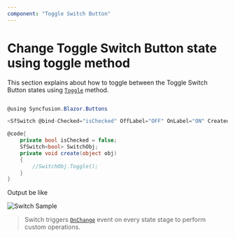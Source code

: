 ```yaml
---
component: "Toggle Switch Button"
---
```


# Change Toggle Switch Button state using toggle method

This section explains about how to toggle between the Toggle Switch Button states using [`Toggle`](https://help.syncfusion.com/cr/blazor/Syncfusion.Blazor.Buttons.SfSwitch-1.html) method.

```csharp

@using Syncfusion.Blazor.Buttons

<SfSwitch @bind-Checked="isChecked" OffLabel="OFF" OnLabel="ON" Created="create" @ref="SwitchObj" TChecked="bool"></SfSwitch>

@code{
    private bool isChecked = false;
    SfSwitch<bool> SwitchObj;
    private void create(object obj)
    {
        //SwitchObj.Toggle();
    }
}

```

Output be like

![Switch Sample](./../images/switch-toggle.png)

> Switch triggers [`OnChange`](https://help.syncfusion.com/cr/blazor/Syncfusion.Blazor.Buttons.SfSwitch-1.html) event on every state stage to perform custom operations.